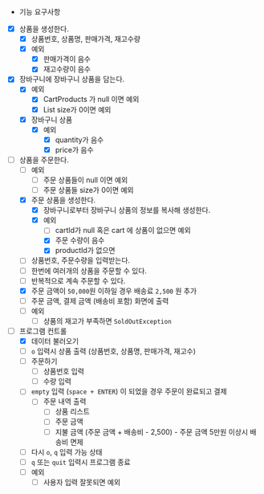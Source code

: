 - 기능 요구사항
- [x] 상품을 생성한다.
    - [x] 상품번호, 상품명, 판매가격, 재고수량
    - [x] 예외
        - [x] 판매가격이 음수
        - [x] 재고수량이 음수
- [x] 장바구니에 장바구니 상품을 담는다.
  - [x] 예외
    - [x] CartProducts 가 null 이면 예외
    - [x] List size가 0이면 예외
  - [x] 장바구니 상품
    - [x] 예외
      - [x] quantity가 음수
      - [x] price가 음수
- [ ] 상품을 주문한다.
    - [ ] 예외
      - [ ] 주문 상품들이 null 이면 예외
      - [ ] 주문 상품들 size가 0이면 예외
    - [x] 주문 상품을 생성한다.
      - [x] 장바구니로부터 장바구니 상품의 정보를 복사해 생성한다.
      - [x] 예외
        - [ ] cartId가 null 혹은 cart 에 상품이 없으면 예외
        - [x] 주문 수량이 음수
        - [x] productId가 없으면
    - [ ] 상품번호, 주문수량을 입력받는다.
    - [ ] 한번에 여러개의 상품을 주문할 수 있다.
    - [ ] 반복적으로 계속 주문할 수 있다.
    - [x] 주문 금액이 `50,000`원 이하일 경우 배송료 `2,500` 원 추가
    - [ ] 주문 금액, 결제 금액 (배송비 포함) 화면에 출력
    - [ ] 예외
        - [ ] 상품의 재고가 부족하면 `SoldOutException`
- [ ] 프로그램 컨트롤
    - [x] 데이터 불러오기
    - [ ] `o` 입력시 상품 출력 (상품번호, 상품명, 판매가격, 재고수)
    - [ ] 주문하기
        - [ ] 상품번호 입력
        - [ ] 수량 입력
    - [ ] `empty` 입력 (`space + ENTER`) 이 되었을 경우 주문이 완료되고 결제
        - [ ] 주문 내역 출력
            - [ ] 상품 리스트
            - [ ] 주문 금액
            - [ ] 지불 금액 (주문 금액 + 배송비 - 2,500) - 주문 금액 5만원 이상시 배송비 면제
    - [ ] 다시 `o`, `q` 입력 가능 상태
    - [ ] `q` 또는 `quit` 입력시 프로그램 종료
    - [ ] 예외
      - [ ] 사용자 입력 잘못되면 예외
